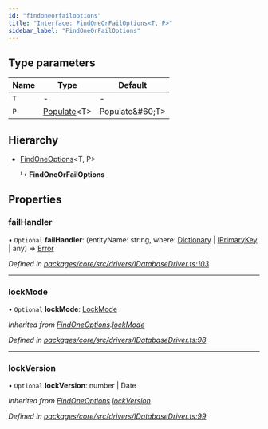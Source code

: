 ```yaml
---
id: "findoneorfailoptions"
title: "Interface: FindOneOrFailOptions<T, P>"
sidebar_label: "FindOneOrFailOptions"
---
```


## Type parameters

Name | Type | Default |
------ | ------ | ------ |
`T` | - | - |
`P` | [Populate](../globals.md#populate)&#60;T> | Populate\&#60;T> |

## Hierarchy

* [FindOneOptions](findoneoptions.md)&#60;T, P>

  ↳ **FindOneOrFailOptions**

## Properties

### failHandler

• `Optional` **failHandler**: (entityName: string, where: [Dictionary](../globals.md#dictionary) \| [IPrimaryKey](../globals.md#iprimarykey) \| any) => [Error](../classes/driverexception.md#error)

*Defined in [packages/core/src/drivers/IDatabaseDriver.ts:103](https://github.com/mikro-orm/mikro-orm/blob/d945b8a11/packages/core/src/drivers/IDatabaseDriver.ts#L103)*

___

### lockMode

• `Optional` **lockMode**: [LockMode](../enums/lockmode.md)

*Inherited from [FindOneOptions](findoneoptions.md).[lockMode](findoneoptions.md#lockmode)*

*Defined in [packages/core/src/drivers/IDatabaseDriver.ts:98](https://github.com/mikro-orm/mikro-orm/blob/d945b8a11/packages/core/src/drivers/IDatabaseDriver.ts#L98)*

___

### lockVersion

• `Optional` **lockVersion**: number \| Date

*Inherited from [FindOneOptions](findoneoptions.md).[lockVersion](findoneoptions.md#lockversion)*

*Defined in [packages/core/src/drivers/IDatabaseDriver.ts:99](https://github.com/mikro-orm/mikro-orm/blob/d945b8a11/packages/core/src/drivers/IDatabaseDriver.ts#L99)*
